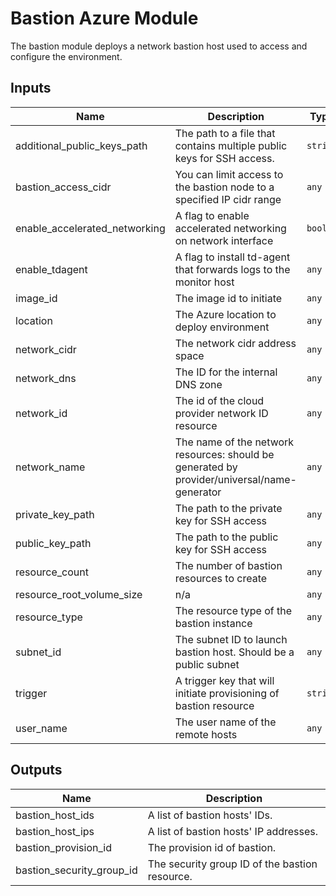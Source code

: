 # Bastion Azure Module

The bastion module deploys a network bastion host used to access and configure the environment.

## Inputs

| Name | Description | Type | Default | Required |
|------|-------------|------|---------|:--------:|
| additional_public_keys_path | The path to a file that contains multiple public keys for SSH access. | `string` | `""` | no |
| bastion_access_cidr | You can limit access to the bastion node to a specified IP cidr range | `any` | n/a | yes |
| enable_accelerated_networking | A flag to enable accelerated networking on network interface | `bool` | `false` | no |
| enable_tdagent | A flag to install td-agent that forwards logs to the monitor host | `any` | n/a | yes |
| image_id | The image id to initiate | `any` | n/a | yes |
| location | The Azure location to deploy environment | `any` | n/a | yes |
| network_cidr | The network cidr address space | `any` | n/a | yes |
| network_dns | The ID for the internal DNS zone | `any` | n/a | yes |
| network_id | The id of the cloud provider network ID resource | `any` | n/a | yes |
| network_name | The name of the network resources: should be generated by provider/universal/name-generator | `any` | n/a | yes |
| private_key_path | The path to the private key for SSH access | `any` | n/a | yes |
| public_key_path | The path to the public key for SSH access | `any` | n/a | yes |
| resource_count | The number of bastion resources to create | `any` | n/a | yes |
| resource_root_volume_size | n/a | `any` | n/a | yes |
| resource_type | The resource type of the bastion instance | `any` | n/a | yes |
| subnet_id | The subnet ID to launch bastion host. Should be a public subnet | `any` | n/a | yes |
| trigger | A trigger key that will initiate provisioning of bastion resource | `string` | `""` | no |
| user_name | The user name of the remote hosts | `any` | n/a | yes |

## Outputs

| Name | Description |
|------|-------------|
| bastion_host_ids | A list of bastion hosts' IDs. |
| bastion_host_ips | A list of bastion hosts' IP addresses. |
| bastion_provision_id | The provision id of bastion. |
| bastion_security_group_id | The security group ID of the bastion resource. |

